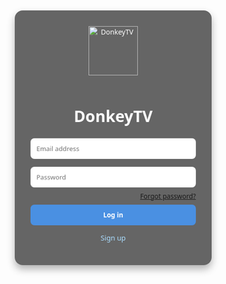 <!DOCTYPE html>
<html lang="en">
<head>
  <meta charset="UTF-8" />
  <meta name="viewport" content="width=device-width, initial-scale=1.0"/>
  <title>DonkeyTV Login</title>
  <style>
    * {
      margin: 0;
      padding: 0;
      box-sizing: border-box;
      font-family: 'Segoe UI', sans-serif;
    }

    body {
      background: #0d1b2a url('donkey-tv-background.png') no-repeat center center;
      background-size: cover;
      height: 100vh;
      display: flex;
      align-items: center;
      justify-content: center;
    }

    .login-container {
      background-color: rgba(0, 0, 0, 0.6);
      padding: 2rem;
      border-radius: 16px;
      max-width: 400px;
      width: 100%;
      box-shadow: 0 8px 16px rgba(0,0,0,0.3);
    }

    .login-card {
      text-align: center;
      color: #fff;
    }

    .logo {
      width: 100px;
      margin-bottom: 1rem;
    }

    h1 {
      font-size: 2rem;
      margin-bottom: 1rem;
    }

    form input {
      width: 100%;
      padding: 0.75rem;
      margin: 0.5rem 0;
      border: none;
      border-radius: 8px;
    }

    form button {
      width: 100%;
      padding: 0.75rem;
      background-color: #4a90e2;
      border: none;
      border-radius: 8px;
      color: #fff;
      font-weight: bold;
      margin-top: 0.5rem;
      cursor: pointer;
      transition: background 0.3s;
    }

    form button:hover {
      background-color: #357ABD;
    }

    .forgot {
      text-align: right;
      font-size: 0.85rem;
    }

    .signup {
      margin-top: 1rem;
      font-size: 0.9rem;
      cursor: pointer;
      color: #aaddff;
    }
  </style>
</head>
<body>
  <div class="login-container">
    <div class="login-card">
      <img src="donkey-tv.png" alt="DonkeyTV" class="logo" />
      <h1>DonkeyTV</h1>
      <form>
        <input type="email" placeholder="Email address" required />
        <input type="password" placeholder="Password" required />
        <div class="forgot">
          <a href="#">Forgot password?</a>
        </div>
        <button type="submit">Log in</button>
        <p class="signup">Sign up</p>
      </form>
    </div>
  </div>
</body>
</html>
